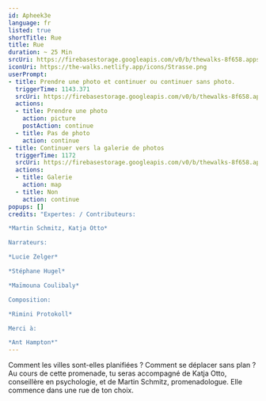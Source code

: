 ```yaml
---
id: Apheek3e
language: fr
listed: true
shortTitle: Rue
title: Rue
duration: ~ 25 Min
srcUri: https://firebasestorage.googleapis.com/v0/b/thewalks-8f658.appspot.com/o/mp3%2Fv0%2Ffr_Apheek3e%2Ffr_Apheek3e.mp3?alt=media&token=83922bde-71ec-466e-a257-1ae974a3df69
iconUri: https://the-walks.netlify.app/icons/Strasse.png
userPrompt:
- title: Prendre une photo et continuer ou continuer sans photo.
  triggerTime: 1143.371
  srcUri: https://firebasestorage.googleapis.com/v0/b/thewalks-8f658.appspot.com/o/static%2Fmedias%2Fde_Apheek3e_loop.mp3?alt=media&token=11ae3b0f-12b6-4cd2-8e54-03232e99b7ca
  actions:
  - title: Prendre une photo
    action: picture
    postAction: continue
  - title: Pas de photo
    action: continue
- title: Continuer vers la galerie de photos
  triggerTime: 1172
  srcUri: https://firebasestorage.googleapis.com/v0/b/thewalks-8f658.appspot.com/o/static%2Fmedias%2Fmulti_Zeubeel8_loop.mp3?alt=media&token=88349085-3303-48b9-bdc6-fd7b09519a26
  actions:
  - title: Galerie
    action: map
  - title: Non
    action: continue
popups: []
credits: "Expertes: / Contributeurs:

*Martin Schmitz, Katja Otto*

Narrateurs:

*Lucie Zelger*

*Stéphane Hugel*

*Maïmouna Coulibaly*

Composition:

*Rimini Protokoll*

Merci à:

*Ant Hampton*"
---
```

Comment les villes sont-elles planifiées ? Comment se déplacer sans plan ? Au cours de cette promenade, tu seras accompagné de Katja Otto, conseillère en psychologie, et de Martin Schmitz, promenadologue. Elle commence dans une rue de ton choix.
